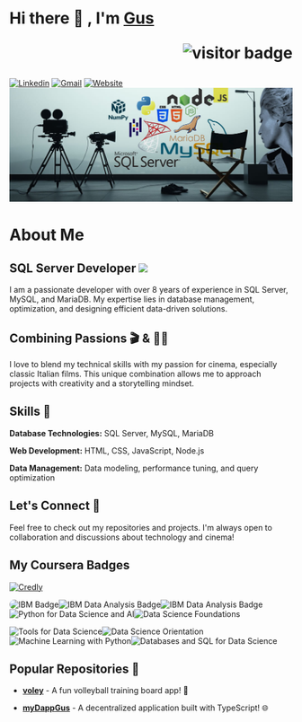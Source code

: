 # Hi there 👋 , I'm [Gus](https://www.github.com/gustaboin) <p  align="right"><img src="https://visitor-badge.laobi.icu/badge?page_id=gustaboin" alt="visitor badge"/><p/>
[![Linkedin](https://img.shields.io/badge/-LinkedIn-blue?style=flat&logo=Linkedin&logoColor=white)](https://www.linkedin.com/in/guslgonzalez/)
[![Gmail](https://img.shields.io/badge/-Gmail-c14438?style=flat&logo=Gmail&logoColor=white)](mailto:gustaboin@gmail.com?subject=From%20GitHub&&body=Hi,%20there.%20Found%20you%20on%20GitHub!%20Let's%20talk%20about...)
[![Website](https://img.shields.io/website?url=https://www.che.com.ar)](https://www.che.com.ar)
<img src="https://github.com/gustaboin/gustaboin/blob/main/cinema_4.jpg" >

# About Me

## <b>SQL Server Developer</b> <img src="https://cdn-icons-png.flaticon.com/32/9544/9544010.png">

I am a passionate developer with over 8 years of experience in SQL Server, MySQL, and MariaDB. My expertise lies in database management, optimization, and designing efficient data-driven solutions.

## Combining Passions 🎬 & 👨‍💻
I love to blend my technical skills with my passion for cinema, especially classic Italian films. This unique combination allows me to approach projects with creativity and a storytelling mindset.

## Skills 💪
**Database Technologies:** SQL Server, MySQL, MariaDB

**Web Development:** HTML, CSS, JavaScript, Node.js

**Data Management:** Data modeling, performance tuning, and query optimization


## Let's Connect 🤝
Feel free to check out my repositories and projects. I'm always open to collaboration and discussions about technology and cinema!

## My Coursera Badges
[![Credly](https://img.shields.io/badge/-Credly-FF6B00?style=flat&logo=credly&logoColor=white)](https://www.credly.com/users/gustavo-leandro-gonzalez/)


<img src="https://images.credly.com/images/f2573aac-d21c-483d-acda-afaa366b4f51/image.png" alt="IBM Badge" style="width: 150px; height: auto; border-radius: 15px; background-color: transparent;"><img src="https://images.credly.com/images/950038fc-2519-4f79-8827-f71caf0f5095/image.png" alt="IBM Data Analysis Badge" style="width: 150px; height: auto; border-radius: 15 px; background-color: transparent;"><img src="https://images.credly.com/size/340x340/images/9da3eedf-fda3-4e81-bb46-d174b4699bf1/image.png" alt="IBM Data Analysis Badge" style="width: 150px; height: auto; border-radius: 15 px; background-color: transparent;"><img src="https://images.credly.com/size/340x340/images/40bee502-a5b3-4365-90e7-57eed5067594/image.png" alt="Python for Data Science and AI" style="width: 150px; height: auto; border-radius: 15 px; background-color: transparent;"><img src="https://images.credly.com/size/340x340/images/921cd89b-d4be-4e95-a6b7-b9a2390131fa/image.png" alt="Data Science Foundations" style="width: 150px; height: auto; border-radius: 15 px; background-color: transparent;">

<img src="https://images.credly.com/images/60cf69ce-6129-425d-9a42-7732fa07da1e/Tools_for_Data_Science_Foundational.png" alt="Tools for Data Science" style="width: 150px; height: auto; border-radius: 15 px; background-color: transparent;"><img src="https://images.credly.com/size/340x340/images/5fc2d535-e716-46c4-881a-f4822b8da0e5/Cognitive_Class_-_What_is_Data_Science.png" alt="Data Science Orientation" style="width: 150px; height: auto; border-radius: 15 px; background-color: transparent;"><img src="https://images.credly.com/size/340x340/images/f283df3d-1780-4c2d-947d-fc80eae0953b/image.png" alt="Machine Learning with Python" style="width: 150px; height: auto; border-radius: 15 px; background-color: transparent;"><img src="https://images.credly.com/size/340x340/images/f2573aac-d21c-483d-acda-afaa366b4f51/image.png" alt="Databases and SQL for Data Science" style="width: 150px; height: auto; border-radius: 15 px; background-color: transparent;">



## Popular Repositories 🚀
- **[voley](https://github.com/gustaboin/voley)** - A fun volleyball training board app! 🏐
- **[myDappGus](https://github.com/gustaboin/myDappGus)** - A decentralized application built with TypeScript! 🌐


  <!--
**gustaboin/gustaboin** is a ✨ _special_ ✨ repository because its `README.md` (this file) appears on your GitHub profile.

Here are some ideas to get you started:

- 🔭 I’m currently working on ...
- 🌱 I’m currently learning ...
- 👯 I’m looking to collaborate on ...
- 🤔 I’m looking for help with ...
- 💬 Ask me about ...
- 📫 How to reach me: ...
- 😄 Pronouns: ...
- ⚡ Fun fact: ...
-->
